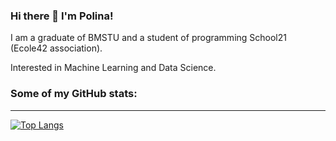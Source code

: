 ### Hi there 👋 I'm Polina!

I am a graduate of BMSTU and a student of programming School21 (Ecole42 association).

Interested in Machine Learning and Data Science.

### Some of my GitHub stats:
---

<!--
**polinariabar/polinariabar** is a ✨ _special_ ✨ repository because its `README.md` (this file) appears on your GitHub profile.

Here are some ideas to get you started:

- 🔭 I’m currently working on ...
- 🌱 I’m currently learning ...
- 👯 I’m looking to collaborate on ...
- 🤔 I’m looking for help with ...
- 💬 Ask me about ...
- 📫 How to reach me: ...
- 😄 Pronouns: ...
- ⚡ Fun fact: ...


[![Anurag's GitHub stats](https://github-readme-stats.vercel.app/api?username=polinariabar)](https://github.com/anuraghazra/github-readme-stats)
-->

[![Top Langs](https://github-readme-stats.vercel.app/api/top-langs/?username=polinariabar&langs_count=8&layout=compact&theme=gruvbox&hide=javascript,objective-c,php)](https://github.com/anuraghazra/github-readme-stats)
